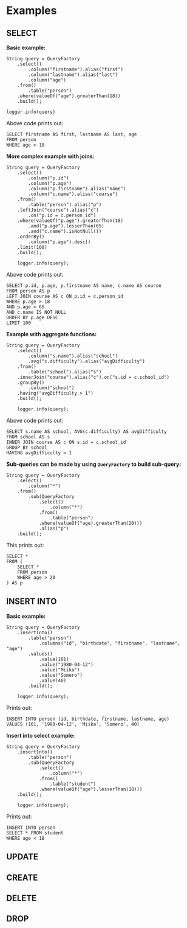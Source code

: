 # Examples

## SELECT

**Basic example:**

    String query = QueryFactory
        .select()
            .column("firstname").alias("first")
            .column("lastname").alias("last")
            .column("age")
        .from()
            .table("person")
        .where(valueOf("age").greaterThan(18))
        .build();

    logger.info(query)

Above code prints out:

    SELECT firstname AS first, lastname AS last, age
    FROM person
    WHERE age > 18

**More complex example with joins:**

    String query = QueryFactory
        .select()
            .column("p.id")
            .column("p.age")
            .column("p.firstname").alias("name")
            .column("c.name").alias("course")
        .from()
            .table("person").alias("p")
        .leftJoin("course").alias("c")
            .on("p.id = c.person_id")
        .where(valueOf("p.age").greaterThan(18)
            .and("p.age").lesserThan(65)
            .and("c.name").isNotNull())
        .orderBy()
            .column("p.age").desc()
        .limit(100)
        .build();

        logger.info(query);

Above code prints out:

    SELECT p.id, p.age, p.firstname AS name, c.name AS course
    FROM person AS p
    LEFT JOIN course AS c ON p.id = c.person_id
    WHERE p.age > 18
    AND p.age < 65
    AND c.name IS NOT NULL
    ORDER BY p.age DESC
    LIMIT 100

**Example with aggregate functions:**

    String query = QueryFactory
        .select()
            .column("s.name").alias("school")
            .avg("c.difficulty").alias("avgDifficulty")
        .from()
            .table("school").alias("s")
        .innerJoin("course").alias("c").on("s.id = c.school_id")
        .groupBy()
            .column("school")
        .having("avgDifficulty > 1")
        .build();

        logger.info(query);

Above code prints out:

    SELECT s.name AS school, AVG(c.difficulty) AS avgDifficulty
    FROM school AS s
    INNER JOIN course AS c ON s.id = c.school_id
    GROUP BY school
    HAVING avgDifficulty > 1

**Sub-queries can be made by using `QueryFactory` to build sub-query:**

    String query = QueryFactory
        .select()
            .column("*")
        .from()
            .sub(QueryFactory
                .select()
                    .column("*")
                .from()
                    .table("person")
                .where(valueOf("age).greaterThan(20)))
                .alias("p")
        .build();

This prints out:

    SELECT *
    FROM (
        SELECT *
        FROM person
        WHERE age > 20
    ) AS p

## INSERT INTO

**Basic example:**

    String query = QueryFactory
        .insertInto()
            .table("person")
                .columns("id", "birthdate", "firstname", "lastname", "age")
            .values()
                .value(101)
                .value("1980-04-12")
                .value("Miika")
                .value("Somero")
                .value(40)
            .build();

        logger.info(query);

Prints out:

    INSERT INTO person (id, birthdate, firstname, lastname, age)
    VALUES (101, '1980-04-12', 'Miika', 'Somero', 40)

**Insert into select example:**

    String query = QueryFactory
        .insertInto()
            .table("person")
            .sub(QueryFactory
                .select()
                    .column("*")
                .from()
                    .table("student")
                .where(valueOf("age").lesserThan(18)))
        .build();

        logger.info(query);

Prints out:

    INSERT INTO person
    SELECT * FROM student
    WHERE age < 18

## UPDATE

## CREATE

## DELETE

## DROP